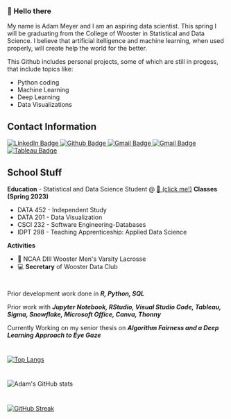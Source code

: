 ### 👋 Hello there
My name is Adam Meyer and I am an aspiring data scientist. This spring I will be graduating from the College of Wooster in Statistical and Data Science. I believe that artificial itelligence and machine learning, when used properly, will create help the world for the better.

This Github includes personal projects, some of which are still in progess, that include topics like:
- Python coding
- Machine Learning
- Deep Learning
- Data Visualizations

## Contact Information
<div id="badges">
  <a href= https://www.linkedin.com/in/adampmeyer16>
    <img src="https://img.shields.io/badge/LinkedIn-blue?style=for-the-badge&logo=linkedin&logoColor=white" alt="LinkedIn Badge"/>
  </a>
  <a href= https://www.github.com/ameyer23-m>
    <img src="https://img.shields.io/badge/Github-orange?style=for-the-badge&logo=Github&logoColor=white" alt="Github Badge"/>
  </a>
  <a href=mailto:apmeyer16@gmail.com>
    <img src="https://img.shields.io/badge/Gmail-red?style=for-the-badge&logo=Gmail&logoColor=white" alt="Gmail Badge"/>
  </a>
  <a href=mailto:ameyer23@wooster.edu>
    <img src="https://img.shields.io/badge/Wooster%20Email-black?style=for-the-badge&logo=Gmail&logoColor=white" alt="Gmail Badge"/>
  </a>
  <a href= https://public.tableau.com/app/profile/adam.meyer8878>
    <img src="https://img.shields.io/badge/Tableau-green?style=for-the-badge&logo=Tableau&logoColor=white" alt="Tableau Badge"/>
  </a>
</div>

## School Stuff

**Education** - Statistical and Data Science Student @ [🐄 (click me!)](https://wooster.edu/) 
**Classes (Spring 2023)** 
 - DATA 452 - Independent Study
 - DATA 201 - Data Visualization
 - CSCI 232 - Software Engineering-Databases
 - IDPT 298 - Teaching Apprenticeship: Applied Data Science

**Activities** 
 - 🥍 NCAA DIII Wooster Men's Varsity Lacrosse
 - 💻 **Secretary** of Wooster Data Club

#

Prior development work done in ***R, Python, SQL***

Prior work with ***Jupyter Notebook, RStudio, Visual Studio Code, Tableau, Sigma, Snowflake, Microsoft Office, Canva, Thonny***

Currently Working on my senior thesis on ***Algorithm Fairness and a Deep Learning Approach to Eye Gaze***
 
#
[![Top Langs](https://github-readme-stats.vercel.app/api/top-langs/?username=ameyer23-m&layout=compact&theme=transparent)](https://github.com/anuraghazra/github-readme-stats)
#
![Adam's GitHub stats](https://github-readme-stats.vercel.app/api?username=ameyer23-m&show_icons=true&theme=transparent)
#
[![GitHub Streak](https://github-readme-streak-stats.herokuapp.com/?user=ameyer23-m&theme=transparent)](https://git.io/streak-stats)
